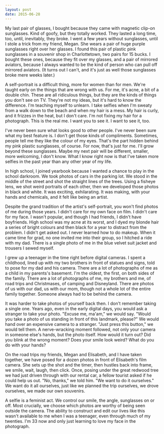 ```yaml
---
layout: post
date: 2015-06-28 
---
```


My last pair of glasses, I bought because they came with magnetic clip-on sunglasses. Kind of goofy, but they totally worked. They lasted a long time, too, until, inevitably, they broke. I went a few years without sunglasses, until I stole a trick from my friend, Megan. She wears a pair of huge purple sunglasses right over her glasses. I found this pair of plastic pink sunglasses in a souvenir shop in Charlottetown, two pairs for 15 bucks. I bought these ones, because they fit over my glasses, and a pair of mirrored aviators, because I always wanted to be the kind of person who can pull off mirrored aviators. (It turns out I can't, and it's just as well those sunglasses broke mere weeks later.)

A self-portrait is a difficult thing, more for women than for men. We're taught early on the things that are wrong with us. For me, it's acne, a bit of a double chin. These are all ridiculous things, but they are the kinds of things you don't see on TV. They're not my ideas, but it's hard to know the difference. I'm teaching myself to unlearn. I take selfies when I'm sweaty from a walk down to the beach and when my hair is a mess. My hair is curly, and it frizzes in the heat, but I don't care. I'm not fixing my hair for a photograph. This is the real me. I want you to see it. I want to see it, too.

I've never been sure what looks good to other people. I've never been sure what my best feature is. I don't get those kinds of compliments. Sometimes, people tell me they like the colour of my eyes. That's the part hidden behind my pink plastic sunglasses, of course. For now, that's just for me. I'll grow beyond these sunglasses. Maybe my next pair will be different, smaller, more welcoming, I don't know. What I know right now is that I've taken more selfies in the past year than any other year of my life.

In high school, I joined yearbook because I wanted a chance to play in the school darkroom. We took photos of cars in the parking lot. We stood in the middle of the street and shot the straight lines of the trees. Using a fisheye lens, we shot weird portraits of each other, then we developed those photos in black and white. It was exciting, exhilarating. It was making, with your hands and chemicals, and it felt like being an artist. 

Despite the grand tradition of the artist's self-portrait, you won't find photos of me during those years. I didn't care for my own face on film. I didn't care for my face. I wasn't popular, and though I had friends, I didn't have boyfriends. High school was my acne at its worst, and I dyed my blonde hair a series of bright colours and then black for a year to distract from the problem. I didn't get asked out. I never learned how to do makeup. When it came time for grad, no one invited me into their group, so I hitched a ride with my dad. There is a single photo of me in the blue velvet suit jacket and trousers I sewed myself. 

I grew up a teenager in the time right before digital cameras. I spent a childhood, lined up with my two brothers in front of statues and signs, told to pose for my dad and his camera. There are a lot of photographs of me as a child in my parents's basement. I'm the oldest, the first, on both sides of the family. There are a lot of photographs of me, my brothers and me, of road trips and Christmases, of camping and Disneyland. There are photos of us with our dad, us with our mom, though not a whole lot of the entire family together. Someone always had to be behind the camera.

It was harder to take photos of yourself back then. I don't remember taking a single one. Years ago, even in the early digital days, you would ask a stranger to take your photo. "Excuse me, ma'am," we would say. "Would you take a photo of us standing in front of this landmark, please?" We would hand over an expensive camera to a stranger. "Just press this button," we would tell them. A nerve-wracking moment followed, not only your camera in someone else's hands, but the photo itself. How would it turn out? Did you blink at the wrong moment? Does your smile look weird? What do you do with your hands?

On the road trips my friends, Megan and Elisabeth, and I have taken together, we have posed for a dozen photos in front of Elisabeth's film camera. She sets up the shot and the timer, then hustles back into frame, we smile, wait, laugh, then click. Once, posing under the great redwood tree we had just driven through with our rental car, a fellow tourist asked if he could help us out. "No, thanks," we told him. "We want to do it ourselves." We want do it all ourselves, just like we planned the trip ourselves, we drove ourselves, we made our own souvenirs. 

A selfie is a feminist act. We control our smile, the angle, sunglasses on or off. Most crucially, we choose which photos are worthy of being seen outside the camera. The ability to construct and edit our lives like this wasn't available to me when I was a teenager, even through much of my twenties. I'm 33 now and only just learning to love my face in the photograph. 

